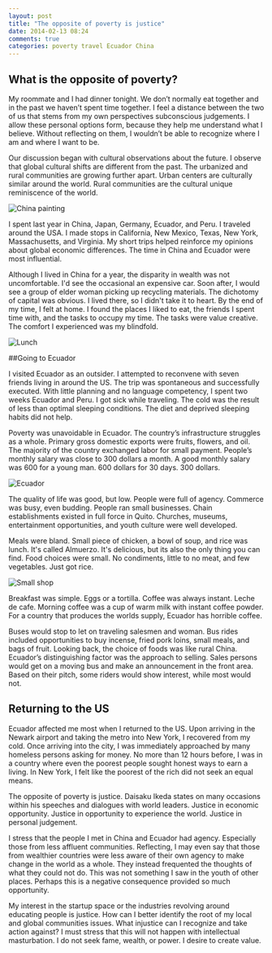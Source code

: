```yaml
---
layout: post
title: "The opposite of poverty is justice"
date: 2014-02-13 08:24
comments: true
categories: poverty travel Ecuador China
---
```

## What is the opposite of poverty?

My roommate and I had dinner tonight. We don’t normally eat together and in the past we haven’t spent time together. I feel a distance between the two of us that stems from my own perspectives subconscious judgements. I allow these personal options form, because they help me understand what I believe. Without reflecting on them, I wouldn’t be able to recognize where I am and where I want to be.

Our discussion began with cultural observations about the future. I observe that global cultural shifts are different from the past. The urbanized and rural communities are growing further apart. Urban centers are culturally similar around the world. Rural communities are the cultural unique reminiscence of the world.

![China painting](http://farm6.staticflickr.com/5456/7070406979_9f5b1f1219_o.jpg)

I spent last year in China, Japan, Germany, Ecuador, and Peru. I traveled around the USA. I made stops in California, New Mexico, Texas, New York, Massachusetts, and Virginia. My short trips helped reinforce my opinions about global economic differences. The time in China and Ecuador were most influential.

Although I lived in China for a year, the disparity in wealth was not uncomfortable. I'd see the occasional an expensive car. Soon after, I would see a group of elder woman picking up recycling materials. The dichotomy of capital was obvious. I lived there, so I didn't take it to heart. By the end of my time, I felt at home. I found the places I liked to eat, the friends I spent time with, and the tasks to occupy my time. The tasks were value creative. The comfort I experienced was my blindfold.

![Lunch](http://distilleryimage9.ak.instagram.com/38d2aa58e8ca11e2a8b322000a1f9691_7.jpg)

##Going to Ecuador


I visited Ecuador as an outsider. I attempted to reconvene with seven friends living in around the US. The trip was spontaneous and successfully executed. With little planning and no language competency, I spent two weeks Ecuador and Peru. I got sick while traveling. The cold was the result of less than optimal sleeping conditions. The diet and deprived sleeping habits did not help.

Poverty was unavoidable in Ecuador. The country’s infrastructure struggles as a whole. Primary gross domestic exports were fruits, flowers, and oil. The majority of the country exchanged labor for small payment. People’s monthly salary was close to 300 dollars a month. A good monthly salary was 600 for a young man. 600 dollars for 30 days. 300 dollars.

![Ecuador](http://distilleryimage10.ak.instagram.com/2c55e0bce72911e2aec022000ae80f8c_7.jpg)

The quality of life was good, but low. People were full of agency. Commerce was busy, even budding. People ran small businesses. Chain establishments existed in full force in Quito. Churches, museums, entertainment opportunities, and youth culture were well developed.

Meals were bland. Small piece of chicken, a bowl of soup, and rice was lunch. It's called Almuerzo. It's delicious, but its also the only thing you can find. Food choices were small. No condiments, little to no meat, and few vegetables. Just got rice.

![Small shop](http://distilleryimage11.ak.instagram.com/bfb78ceee5ca11e2b9c422000a1f968f_7.jpg)

Breakfast was simple. Eggs or a tortilla. Coffee was always instant. Leche de cafe. Morning coffee was a cup of warm milk with instant coffee powder. For a country that produces the worlds supply, Ecuador has horrible coffee.

Buses would stop to let on traveling salesmen and woman. Bus rides included opportunities to buy incense, fried pork loins, small meals, and bags of fruit. Looking back, the choice of foods was like rural China. Ecuador’s distinguishing factor was the approach to selling. Sales persons would get on a moving bus and make an announcement in the front area. Based on their pitch, some riders would show interest, while most would not.

## Returning to the US

Ecuador affected me most when I returned to the US. Upon arriving in the Newark airport and taking the metro into New York, I recovered from my cold. Once arriving into the city, I was immediately approached by many homeless persons asking for money. No more than 12 hours before, I was in a country where even the poorest people sought honest ways to earn a living. In New York, I felt like the poorest of the rich did not seek an equal means.

The opposite of poverty is justice. Daisaku Ikeda states on many occasions within his speeches and dialogues with world leaders. Justice in economic opportunity. Justice in opportunity to experience the world. Justice in personal judgement.

I stress that the people I met in China and Ecuador had agency. Especially those from less affluent communities. Reflecting, I may even say that those from wealthier countries were less aware of their own agency to make change in the world as a whole. They instead frequented the thoughts of what they could not do. This was not something I saw in the youth of other places. Perhaps this is a negative consequence provided so much opportunity.

My interest in the startup space or the industries revolving around educating people is justice. How can I better identify the root of my local and global communities issues. What injustice can I recognize and take action against? I must stress that this will not happen with intellectual masturbation. I do not seek fame, wealth, or power. I desire to create value.
